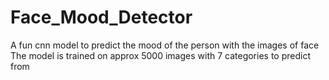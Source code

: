 # Face_Mood_Detector
A fun cnn model to predict the mood of the person with the images of face
The model is trained on approx 5000 images with 7 categories to predict from
